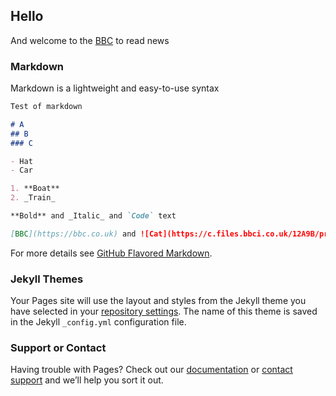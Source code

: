 ## Hello

And welcome to the [BBC](https://bbc.co.uk) to read news

### Markdown

Markdown is a lightweight and easy-to-use syntax

```markdown
Test of markdown

# A
## B
### C

- Hat
- Car

1. **Boat**
2. _Train_

**Bold** and _Italic_ and `Code` text

[BBC](https://bbc.co.uk) and ![Cat](https://c.files.bbci.co.uk/12A9B/production/_111434467_gettyimages-1143489763.jpg)
```

For more details see [GitHub Flavored Markdown](https://guides.github.com/features/mastering-markdown/).

### Jekyll Themes

Your Pages site will use the layout and styles from the Jekyll theme you have selected in your [repository settings](https://github.com/Nikoliachev/first-site/settings). The name of this theme is saved in the Jekyll `_config.yml` configuration file.

### Support or Contact

Having trouble with Pages? Check out our [documentation](https://docs.github.com/categories/github-pages-basics/) or [contact support](https://github.com/contact) and we’ll help you sort it out.
